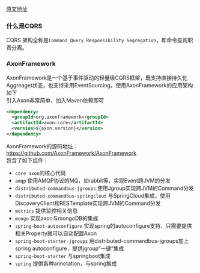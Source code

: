 [原文地址](http://edisonxu.org/archives/)
### 什么是CQRS
CQRS 架构全称是``Command Query Responsibility Segregation``，即命令查询职责分离。
### AxonFramework
AxonFramework是一个基于事件驱动的轻量级CQRS框架，既支持直接持久化Aggreaget状态，也支持采用EventSourcing，使用AxonFramework的应用架构如下
<br>
引入Axon非常简单，加入Maven依赖即可
```xml
<dependency>
  <groupId>org.axonframework</groupId>
  <artifactId>axon-core</artifactId>
  <version>${axon.version}</version>
</dependency>
```
AxonFramework的源码地址：https://github.com/AxonFramework/AxonFramework
<br>
包含了如下组件：
- ``core axon``的核心代码
- ``amqp`` 使用AMQP协议的MQ，如rabbit等，实现Event跨JVM的分发
- ``distributed-commandbus-jgroups`` 使用Jgroup实现跨JVM的Command分发
- ``distributed-commandbus-springcloud`` 与SpringCloud集成，使用DiscoveryClient和RESTemplate实现跨JVM的Command分发
- ``metrics`` 提供监控相关信息
- ``mongo`` 实现axon与mongoDB的集成
- ``spring-boot-autoconfigure`` 实现spring的autoconfigure支持，只需要提供相关Property就可以自动配置Axon
- ``spring-boot-starter-jgroups`` 用distributed-commandbus-jgroups加上spring autoconfigure，提供jgroup“一键”集成
- ``spring-boot-starter`` 与springboot集成
- ``spring`` 提供各种annotation，与spring集成
